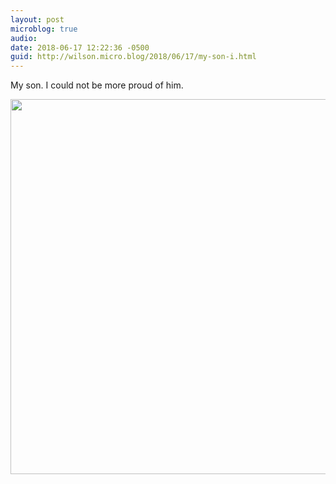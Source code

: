 ```yaml
---
layout: post
microblog: true
audio: 
date: 2018-06-17 12:22:36 -0500
guid: http://wilson.micro.blog/2018/06/17/my-son-i.html
---
```

My son. I could not be more proud of him. 

<img src="http://wilson.micro.blog/uploads/2018/6ab3355e73.jpg" width="600" height="600" />

